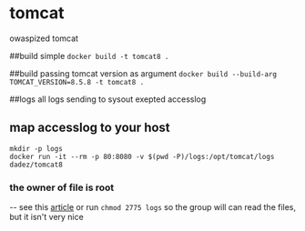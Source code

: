 # tomcat
owaspized tomcat

##build simple
`docker build -t tomcat8 .`

##build passing tomcat version as argument
`docker build --build-arg TOMCAT_VERSION=8.5.8 -t tomcat8 .`

##logs
all logs sending to sysout exepted accesslog

## map accesslog to your host
```
mkdir -p logs
docker run -it --rm -p 80:8080 -v $(pwd -P)/logs:/opt/tomcat/logs dadez/tomcat8
```

### the owner of file is root
-- see this [article](https://stackoverflow.com/questions/23544282/what-is-the-best-way-to-manage-permissions-for-docker-shared-volumes#27021154)
or run 
`chmod 2775 logs`
so the group will can read the files, but it isn't very nice

